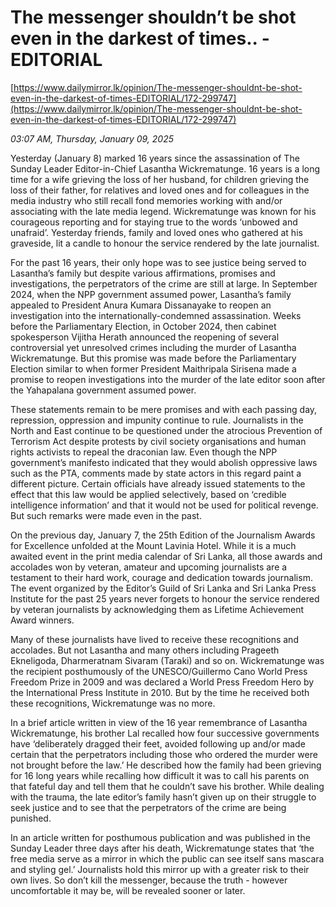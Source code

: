 # The messenger shouldn’t be shot even in the darkest  of times.. - EDITORIAL

[https://www.dailymirror.lk/opinion/The-messenger-shouldnt-be-shot-even-in-the-darkest-of-times-EDITORIAL/172-299747](https://www.dailymirror.lk/opinion/The-messenger-shouldnt-be-shot-even-in-the-darkest-of-times-EDITORIAL/172-299747)

*03:07 AM, Thursday, January 09, 2025*

Yesterday (January 8) marked 16 years since the assassination of The Sunday Leader Editor-in-Chief Lasantha Wickrematunge. 16 years is a long time for a wife grieving the loss of her husband, for children grieving the loss of their father, for relatives and loved ones and for colleagues in the media industry who still recall fond memories working with and/or associating with the late media legend. Wickrematunge was known for his courageous reporting and for staying true to the words ‘unbowed and unafraid’. Yesterday friends, family and loved ones who gathered at his graveside, lit a candle to honour the service rendered by the late journalist.

For the past 16 years, their only hope was to see justice being served to Lasantha’s family but despite various affirmations, promises and investigations, the perpetrators of the crime are still at large. In September 2024, when the NPP government assumed power, Lasantha’s family appealed to President Anura Kumara Dissanayake to reopen an investigation into the internationally-condemned assassination. Weeks before the Parliamentary Election, in October 2024, then cabinet spokesperson Vijitha Herath announced the reopening of several controversial yet unresolved crimes including the murder of Lasantha Wickrematunge. But this promise was made before the Parliamentary Election similar to when former President Maithripala Sirisena made a promise to reopen investigations into the murder of the late editor soon after the Yahapalana government assumed power.

These statements remain to be mere promises and with each passing day, repression, oppression and impunity continue to rule. Journalists in the North and East continue to be questioned under the atrocious Prevention of Terrorism Act despite protests by civil society organisations and human rights activists to repeal the draconian law. Even though the NPP government’s manifesto indicated that they would abolish oppressive laws such as the PTA, comments made by state actors in this regard paint a different picture. Certain officials have already issued statements to the effect that this law would be applied selectively, based on ‘credible intelligence information’ and that it would not be used for political revenge. But such remarks were made even in the past.

On the previous day, January 7, the 25th Edition of the Journalism Awards for Excellence unfolded at the Mount Lavinia Hotel. While it is a much awaited event in the print media calendar of Sri Lanka, all those awards and accolades won by veteran, amateur and upcoming journalists are a testament to their hard work, courage and dedication towards journalism. The event organized by the Editor’s Guild of Sri Lanka and Sri Lanka Press Institute for the past 25 years never forgets to honour the service rendered by veteran journalists by acknowledging them as Lifetime Achievement Award winners.

Many of these journalists have lived to receive these recognitions and accolades. But not Lasantha and many others including Prageeth Ekneligoda, Dharmeratnam Sivaram (Taraki) and so on. Wickrematunge was the recipient posthumously of the UNESCO/Guillermo Cano World Press Freedom Prize in 2009 and was declared a World Press Freedom Hero by the International Press Institute in 2010. But by the time he received both these recognitions, Wickrematunge was no more.

In a brief article written in view of the 16 year remembrance of Lasantha Wickrematunge, his brother Lal recalled how four successive governments have ‘deliberately dragged their feet, avoided following up and/or made certain that the perpetrators including those who ordered the murder were not brought before the law.’ He described how the family had been grieving for 16 long years while recalling how difficult it was to call his parents on that fateful day and tell them that he couldn’t save his brother. While dealing with the trauma, the late editor’s family hasn’t given up on their struggle to seek justice and to see that the perpetrators of the crime are being punished.

In an article written for posthumous publication and was published in the Sunday Leader three days after his death, Wickrematunge states that ‘the free media serve as a mirror in which the public can see itself sans mascara and styling gel.’ Journalists hold this mirror up with a greater risk to their own lives. So don’t kill the messenger, because the truth - however uncomfortable it may be, will be revealed sooner or later.

